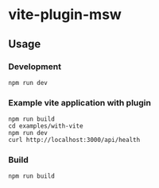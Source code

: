# vite-plugin-msw

## Usage

### Development

```
npm run dev
```

### Example vite application with plugin

```
npm run build
cd examples/with-vite 
npm run dev
curl http://localhost:3000/api/health
```

### Build

```
npm run build
```


